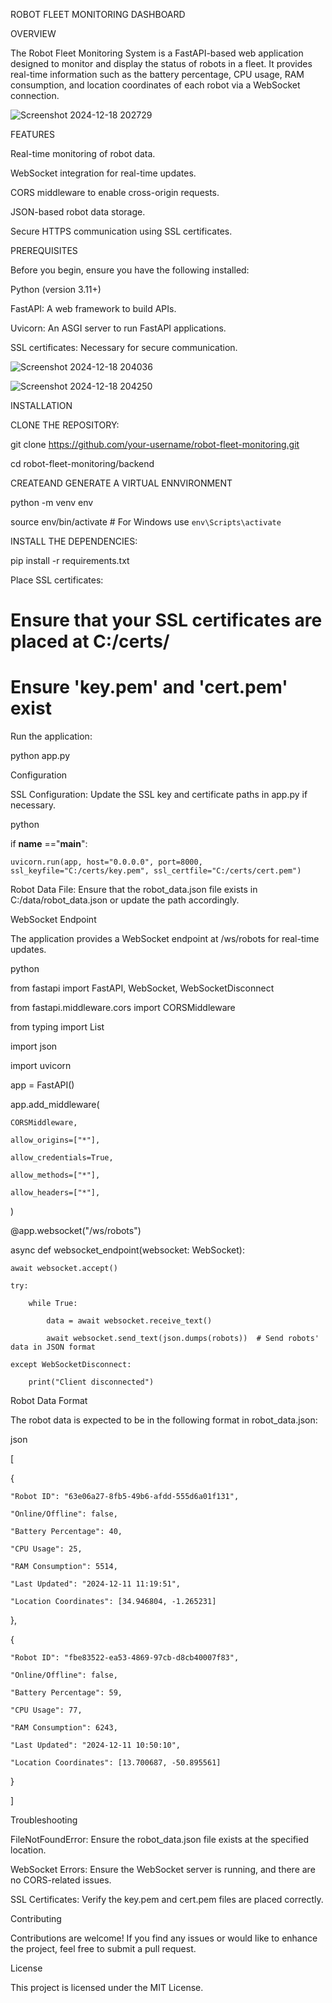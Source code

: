 ROBOT FLEET MONITORING DASHBOARD

OVERVIEW

The Robot Fleet Monitoring System is a FastAPI-based web application designed to monitor and display the status of robots in a fleet. It provides real-time information such as the battery percentage, CPU usage, RAM consumption, and location coordinates of each robot via a WebSocket connection.

![Screenshot 2024-12-18 202729](https://github.com/user-attachments/assets/e6310bd5-f5bc-43ed-b6f5-e7c6c1be62a6)

FEATURES

Real-time monitoring of robot data.

WebSocket integration for real-time updates.

CORS middleware to enable cross-origin requests.

JSON-based robot data storage.

Secure HTTPS communication using SSL certificates.

PREREQUISITES

Before you begin, ensure you have the following installed:

Python (version 3.11+)

FastAPI: A web framework to build APIs.

Uvicorn: An ASGI server to run FastAPI applications.

SSL certificates: Necessary for secure communication.


![Screenshot 2024-12-18 204036](https://github.com/user-attachments/assets/3d1bf9ac-77d6-49bc-8c1c-53dab6588c35)

![Screenshot 2024-12-18 204250](https://github.com/user-attachments/assets/cb895a26-78d9-4a0a-85c0-210a061ab16a)

INSTALLATION

CLONE THE REPOSITORY:

git clone https://github.com/your-username/robot-fleet-monitoring.git

cd robot-fleet-monitoring/backend

CREATEAND GENERATE A VIRTUAL ENNVIRONMENT

python -m venv env

source env/bin/activate  # For Windows use `env\Scripts\activate`

INSTALL THE DEPENDENCIES:

pip install -r requirements.txt

Place SSL certificates:

# Ensure that your SSL certificates are placed at C:/certs/

# Ensure 'key.pem' and 'cert.pem' exist

Run the application:

python app.py

Configuration

SSL Configuration: Update the SSL key and certificate paths in app.py if necessary.

python

if __name__ =="__main__":

    uvicorn.run(app, host="0.0.0.0", port=8000, ssl_keyfile="C:/certs/key.pem", ssl_certfile="C:/certs/cert.pem")
    
Robot Data File: Ensure that the robot_data.json file exists in C:/data/robot_data.json or update the path accordingly.

WebSocket Endpoint

The application provides a WebSocket endpoint at /ws/robots for real-time updates.

python

from fastapi import FastAPI, WebSocket, WebSocketDisconnect

from fastapi.middleware.cors import CORSMiddleware

from typing import List

import json

import uvicorn

app = FastAPI()

app.add_middleware(

    CORSMiddleware,
    
    allow_origins=["*"],
    
    allow_credentials=True,
    
    allow_methods=["*"],
    
    allow_headers=["*"],
)

@app.websocket("/ws/robots")

async def websocket_endpoint(websocket: WebSocket):

    await websocket.accept()
    
    try:
    
        while True:
        
            data = await websocket.receive_text()
            
            await websocket.send_text(json.dumps(robots))  # Send robots' data in JSON format
            
    except WebSocketDisconnect:
    
        print("Client disconnected")
        
Robot Data Format

The robot data is expected to be in the following format in robot_data.json:

json

[

  {
  
    "Robot ID": "63e06a27-8fb5-49b6-afdd-555d6a01f131",
    
    "Online/Offline": false,
    
    "Battery Percentage": 40,
    
    "CPU Usage": 25,
    
    "RAM Consumption": 5514,
    
    "Last Updated": "2024-12-11 11:19:51",
    
    "Location Coordinates": [34.946804, -1.265231]
    
  },
  
  {
  
    "Robot ID": "fbe83522-ea53-4869-97cb-d8cb40007f83",

    "Online/Offline": false,
    
    "Battery Percentage": 59,
    
    "CPU Usage": 77,
    
    "RAM Consumption": 6243,
    
    "Last Updated": "2024-12-11 10:50:10",
    
    "Location Coordinates": [13.700687, -50.895561]
    
 }
 
]

Troubleshooting


FileNotFoundError: Ensure the robot_data.json file exists at the specified location.

WebSocket Errors: Ensure the WebSocket server is running, and there are no CORS-related issues.

SSL Certificates: Verify the key.pem and cert.pem files are placed correctly.

Contributing

Contributions are welcome! If you find any issues or would like to enhance the project, feel free to submit a pull request.

License

This project is licensed under the MIT License.
